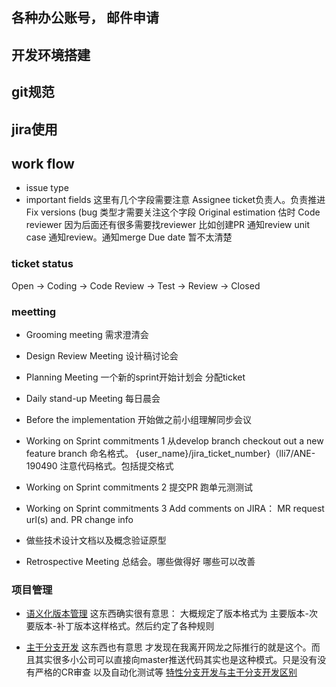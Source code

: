 ## 各种办公账号， 邮件申请

## 开发环境搭建

## git规范

## jira使用

## work flow
- issue type
- important fields
这里有几个字段需要注意
Assignee ticket负责人。负责推进
Fix versions (bug 类型才需要关注这个字段
Original estimation  估时
Code reviewer 因为后面还有很多需要找reviewer  比如创建PR 通知review unit case 通知review。通知merge 
Due date  暂不太清楚

### ticket status
Open -> Coding -> Code Review -> Test -> Review -> Closed

### meetting
- Grooming meeting 需求澄清会
- Design Review Meeting 设计稿讨论会
- Planning Meeting 一个新的sprint开始计划会 分配ticket
- Daily stand-up Meeting 每日晨会
- Before the implementation 开始做之前小组理解同步会议
- Working on Sprint commitments 1
  从develop branch checkout out a new feature branch 命名格式。 {user_name}/jira_ticket_number}（lli7/ANE-190490  注意代码格式。包括提交格式
  
- Working on Sprint commitments 2
提交PR 跑单元测测试

- Working on Sprint commitments 3
Add comments on JIRA： MR request url(s)  and. PR change info

- 做些技术设计文档以及概念验证原型

- Retrospective Meeting 总结会。哪些做得好 哪些可以改善


###  项目管理
- [语义化版本管理](https://semver.org/lang/zh-CN/)
这东西确实很有意思： 大概规定了版本格式为 主要版本-次要版本-补丁版本这样格式。然后约定了各种规则

- [主干分支开发](https://cn.trunkbaseddevelopment.com/)
这东西也有意思 才发现在我离开网龙之际推行的就是这个。而且其实很多小公司可以直接向master推送代码其实也是这种模式。只是没有没有严格的CR审查 以及自动化测试等
[特性分支开发与主干分支开发区别](https://juejin.cn/post/6967981728619544606)
 
